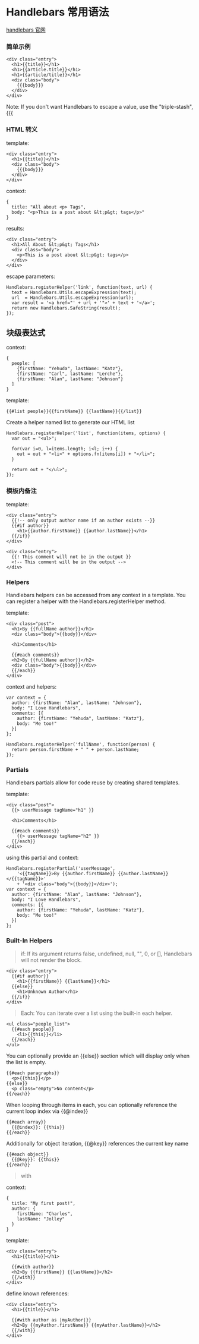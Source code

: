 # Handlebars 常用语法

[handlebars 官网](https://handlebarsjs.com/)

### 简单示例
```
<div class="entry">
  <h1>{{title}}</h1>
  <h1>{{article.title}}</h1>
  <h1>{{article/title}}</h1>
  <div class="body">
    {{{body}}}
  </div>
</div>
```
Note: If you don't want Handlebars to escape a value, use the "triple-stash", {{{

### HTML 转义
template:
```
<div class="entry">
  <h1>{{title}}</h1>
  <div class="body">
    {{{body}}}
  </div>
</div>
```
context:
```
{
  title: "All about <p> Tags",
  body: "<p>This is a post about &lt;p&gt; tags</p>"
}
```
results:
```
<div class="entry">
  <h1>All About &lt;p&gt; Tags</h1>
  <div class="body">
    <p>This is a post about &lt;p&gt; tags</p>
  </div>
</div>
```
escape parameters:
```
Handlebars.registerHelper('link', function(text, url) {
  text = Handlebars.Utils.escapeExpression(text);
  url  = Handlebars.Utils.escapeExpression(url);
  var result = '<a href="' + url + '">' + text + '</a>';
  return new Handlebars.SafeString(result);
});
```

## 块级表达式
context:

```
{
  people: [
    {firstName: "Yehuda", lastName: "Katz"},
    {firstName: "Carl", lastName: "Lerche"},
    {firstName: "Alan", lastName: "Johnson"}
  ]
}
```
template:
```
{{#list people}}{{firstName}} {{lastName}}{{/list}}
```
Create a helper named list to generate our HTML list
```
Handlebars.registerHelper('list', function(items, options) {
  var out = "<ul>";

  for(var i=0, l=items.length; i<l; i++) {
    out = out + "<li>" + options.fn(items[i]) + "</li>";
  }

  return out + "</ul>";
});
```

### 模板内备注
template:

```
<div class="entry">
  {{!-- only output author name if an author exists --}}
  {{#if author}}
    <h1>{{author.firstName}} {{author.lastName}}</h1>
  {{/if}}
</div>
```
```
<div class="entry">
  {{! This comment will not be in the output }}
  <!-- This comment will be in the output -->
</div>
```
### Helpers
Handlebars helpers can be accessed from any context in a template. You can register a helper with the Handlebars.registerHelper method.

template:
```
<div class="post">
  <h1>By {{fullName author}}</h1>
  <div class="body">{{body}}</div>

  <h1>Comments</h1>

  {{#each comments}}
  <h2>By {{fullName author}}</h2>
  <div class="body">{{body}}</div>
  {{/each}}
</div>
```
context and helpers:
```
var context = {
  author: {firstName: "Alan", lastName: "Johnson"},
  body: "I Love Handlebars",
  comments: [{
    author: {firstName: "Yehuda", lastName: "Katz"},
    body: "Me too!"
  }]
};

Handlebars.registerHelper('fullName', function(person) {
  return person.firstName + " " + person.lastName;
});
```

### Partials
Handlebars partials allow for code reuse by creating shared templates.

template:
```
<div class="post">
  {{> userMessage tagName="h1" }}

  <h1>Comments</h1>

  {{#each comments}}
    {{> userMessage tagName="h2" }}
  {{/each}}
</div>
```
using this partial and context:
```
Handlebars.registerPartial('userMessage',
    '<{{tagName}}>By {{author.firstName}} {{author.lastName}}</{{tagName}}>'
    + '<div class="body">{{body}}</div>');
var context = {
  author: {firstName: "Alan", lastName: "Johnson"},
  body: "I Love Handlebars",
  comments: [{
    author: {firstName: "Yehuda", lastName: "Katz"},
    body: "Me too!"
  }]
};
```

### Built-In Helpers

> if: If its argument returns false, undefined, null, "", 0, or [], Handlebars will not render the block.
```
<div class="entry">
  {{#if author}}
    <h1>{{firstName}} {{lastName}}</h1>
  {{else}}
    <h1>Unknown Author</h1>
  {{/if}}
</div>
```
> Each: You can iterate over a list using the built-in each helper.
```
<ul class="people_list">
  {{#each people}}
    <li>{{this}}</li>
  {{/each}}
</ul>
```
You can optionally provide an {{else}} section which will display only when the list is empty.
```
{{#each paragraphs}}
  <p>{{this}}</p>
{{else}}
  <p class="empty">No content</p>
{{/each}}
```
When looping through items in each, you can optionally reference the current loop index via {{@index}}
```
{{#each array}}
  {{@index}}: {{this}}
{{/each}}
```
Additionally for object iteration, {{@key}} references the current key name
```
{{#each object}}
  {{@key}}: {{this}}
{{/each}}
````
> with

context:
```
{
  title: "My first post!",
  author: {
    firstName: "Charles",
    lastName: "Jolley"
  }
}
```
template:
```
<div class="entry">
  <h1>{{title}}</h1>

  {{#with author}}
  <h2>By {{firstName}} {{lastName}}</h2>
  {{/with}}
</div>
```
define known references:
```
<div class="entry">
  <h1>{{title}}</h1>

  {{#with author as |myAuthor|}}
  <h2>By {{myAuthor.firstName}} {{myAuthor.lastName}}</h2>
  {{/with}}
</div>
```
